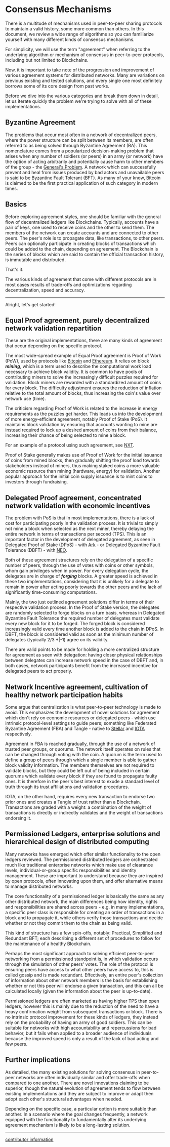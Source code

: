 # Consensus Mechanisms
There is a multitude of mechanisms used in peer-to-peer sharing protocols to maintain a valid history, some more common than others. In this document, we review a wide range of algorithms so you can familiarize yourself with many different kinds of consensus mechanisms.

For simplicity, we will use the term "agreement" when referring to the underlying algorithm or mechanism of consensus in peer-to-peer protocols, including but not limited to Blockchains.

Now, it is important to take note of the progression and improvement of various agreement systems for distributed networks. Many are variations on previous existing and tested solutions, and every single one most definitely borrows some of its core design from past works.

Before we dive into the various categories and break them down in detail, let us iterate quickly the problem we're trying to solve with all of these implementations.

## Byzantine Agreement
The problems that occur most often in a network of decentralized peers, where the power structure can be split between its members, are often referred to as being solved through Byzantine Agreement (BA). This nomenclature comes from a popularized decision-making problem that arises when any number of soldiers (or peers) in an army (or network) have the option of acting arbitrarily and potentially cause harm to other members of the group - the [General's Problem](https://en.wikipedia.org/wiki/Byzantine_fault_tolerance). A network which can successfully prevent and heal from issues produced by bad actors and unavailable peers is said to be Byzantine Fault Tolerant (BFT). As many of your know, Bitcoin is claimed to be the first practical application of such category in modern times.

## Basics
Before exploring agreement styles, one should be familiar with the general flow of decentralized ledgers like Blockchains. Typically, accounts have a pair of keys, one used to receive coins and the other to send them. The members of the network can create accounts and are connected to other peers. The peer's role is to propagate data, like transactions, to other peers. Peers can optionally participate in creating blocks of transactions which could be added to the chain, depending on agreement. The Blockchain is the series of blocks which are said to contain the official transaction history, is immutable and distributed.

That's it.

The various kinds of agreement that come with different protocols are in most cases results of trade-offs and optimizations regarding decentralization, speed and accuracy.

---

Alright, let's get started!

## Equal Proof agreement, purely decentralized network validation repartition
These are the original implementations, there are many kinds of agreement that occur depending on the specific protocol. 

The most wide-spread example of Equal Proof agreement is Proof of Work (PoW), used by protocols like [Bitcoin](https://medium.com/@BlockchainDeal/bitcoin-info-sheet-d9bad20800fd) and [Ethereum](https://medium.com/@BlockchainDeal/ethereum-info-sheet-cccaa21b9a6b). It relies on block ***mining***, which is a term used to describe the computational work load necessary to achieve block validity. It is common to have pools of contributing miners to solve the increasingly difficult puzzles required for validation. Block miners are rewarded with a standardized amount of coins for every block. The difficulty adjustment ensures the reduction of inflation relative to the total amount of blocks, thus increasing the coin's value over network use (time).

The criticism regarding Proof of Work is related to the increase in energy requirements as the puzzles get harder. This leads us into the development of more energy-efficient agreement, notably Proof of Stake (PoS). It maintains block validation by ensuring that accounts wanting to mine are instead required to lock up a desired amount of coins from their balance, increasing their chance of being selected to mine a block.

For an example of a protocol using such agreement, see [NXT](https://nxtplatform.org/).

Proof of Stake generally makes use of Proof of Work for the initial issuance of coins from mined blocks, then gradually shifting the proof load towards stakeholders instead of miners, thus making staked coins a more valuable economic resource than mining (hardware, energy) for validation. Another popular approach for the initial coin supply issuance is to mint coins to investors through fundraising.

## Delegated Proof agreement, concentrated network validation with economic incentives
The problem with PoS is that in most implementations, there is a lack of cost for participating poorly in the validation process. It is trivial to simply not mine a block when selected as the next miner, thereby delaying the entire network in terms of transactions per second (TPS). This is an important factor in the development of delegated agreement, as seen in Delegated Proof of Stake (DPoS) - with [Ark](https://github.com/ArkEcosystem/docs/blob/master/general/01_WhatIsARK/01_WhatIsArk.md) - or Delegated Byzantine Fault Tolerance (DBFT) - with [NEO](http://docs.neo.org/en-us/index.html).

Both of these agreement structures rely on the delegation of a specific number of peers, through the use of votes with coins or other symbols, whom gain privileges when in power. For every delegation cycle, the delegates are in charge of ***forging*** blocks. A greater speed is achieved in these two implementations, considering that it is unlikely for a delegate to remain in power after acting poorly towards the other peers and the lack of significantly time-consuming computations.

Mainly, the two just outlined agreement solutions differ in terms of their respective validation process. In the Proof of Stake version, the delegates are randomly selected to forge blocks on a turn basis, whereas in Delegated Byzantine Fault Tolerance the required number of delegates must validate every new block for it to be forged. The forged block is considered increasingly valid every time another block is added to the chain in DPoS. In DBFT, the block is considered valid as soon as the minimum number of delegates (typically 2/3 +|-1) agree on its validity.

There are valid points to be made for holding a more centralized structure for agreement as seen with delegation: having closer physical relationships between delegates can increase network speed in the case of DBFT and, in both cases, network participants benefit from the increased incentive for delegated peers to act properly.

## Network Incentive agreement, cultivation of healthy network participation habits
Some argue that centralization is what peer-to-peer technology is made to avoid. This emphasizes the development of novel solutions for agreement which don't rely on economic resources or delegated peers - which use intrinsic protocol-level settings to guide peers; something like Federated Byzantine Agreement (FBA) and Tangle - native to [Stellar]() and [IOTA]() respectively.

Agreement in FBA is reached gradually, through the use of a network of trusted peer groups, or quorums. The network itself operates on rules that can be changed through voting with the coin. A quorum is the term used to define a group of peers through which a single member is able to gather block validity information. The members themselves are not required to validate blocks, but they could be left out of being included in certain quorums which validate every block if they are found to propagate faulty ones. It is therefore in the peer's best interest to exude a standard level of truth through its trust affiliations and validation procedures.

IOTA, on the other hand, requires every new transaction to endorse two prior ones and creates a Tangle of trust rather than a Blockchain. Transactions are graded with a weight: a combination of the weight of transactions is directly or indirectly validates and the weight of transactions endorsing it.

## Permissioned Ledgers, enterprise solutions and hierarchical design of distributed computing
Many networks have emerged which offer similar functionality to the open ledgers reviewed. The permissioned distributed ledgers are orchestrated much like traditional enterprise networks which make use of clearance levels, individual-or-group specific responsibilities and identity management. These are important to understand because they are inspired by open protocols, often innovating upon them, and offer alternative means to manage distributed networks.

The core functionality of a permissioned ledger is basically the same as any other distributed network, the main differences being how identity, rights and responsibilities are shared across peers - e.g. in many implementations, a specific peer class is responsible for creating an order of transactions in a block and to propagate it, while others verify those transactions and decide whether or not they commit them to the chain as being valid.

This kind of structure has a few spin-offs, notably: Practical, Simplified and Redundant BFT; each describing a different set of procedures to follow for the maintenance of a healthy Blockchain.

Perhaps the most significant approach to solving efficient peer-to-peer networking from a permissioned standpoint is, in which validation occurs through the simulation of other peers' votes. The role of the protocol is ensuring peers have access to what other peers have access to, this is called gossip and is made redundant. Effectively, an entire peer's collection of information about other network members is the basis for establishing whether or not this peer will endorse a given transaction, and this can all be calculated locally (given the information about the peer is up-to-date).

Permissioned ledgers are often marketed as having higher TPS than open ledgers, however this is mainly due to the reduction of the need to have a heavy confirmation weight from subsequent transactions or block. There is no intrinsic protocol improvement for these kinds of ledgers, they instead rely on the probability of having an army of good soldiers. This can be suitable for networks with high accountability and repercussions for bad behavior, but it fails when applied to a broader audience of individuals because the improved speed is only a result of the lack of bad acting and few peers.

## Further implications
As detailed, the many existing solutions for solving consensus in peer-to-peer networks are often individually similar and offer trade-offs when compared to one another. There are novel innovations claiming to be superior, though the natural evolution of agreement tends to flow between existing implementations and they are subject to improve or adapt then adopt each other's structural advantages when needed.

Depending on the specific case, a particular option is more suitable than another. In a scenario where the goal changes frequently, a network equipped with the functionality to fundamentally alter its underlying agreement mechanism is likely to be a long-lasting solution.


----------------
[contributor information](./assets/info)

